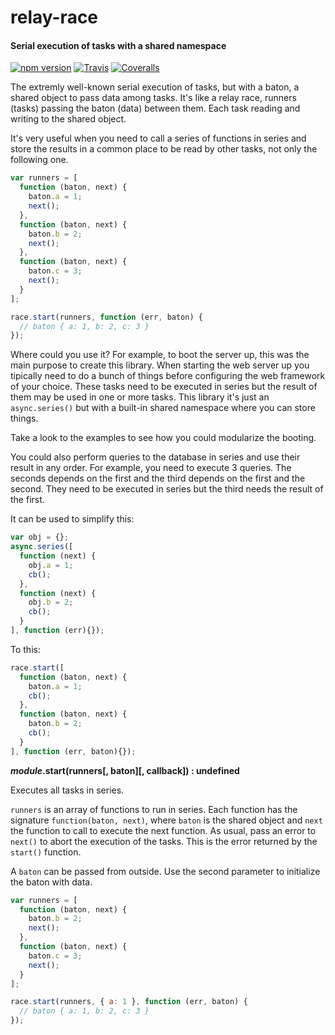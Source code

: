 relay-race
==========

#### Serial execution of tasks with a shared namespace ####

[![npm version][npm-version-image]][npm-url]
[![Travis][travis-image]][travis-url]
[![Coveralls][coveralls-image]][coveralls-url]

The extremly well-known serial execution of tasks, but with a baton, a shared object to pass data among tasks. It's like a relay race, runners (tasks) passing the baton (data) between them. Each task reading and writing to the shared object.

It's very useful when you need to call a series of functions in series and store the results in a common place to be read by other tasks, not only the following one.

```javascript
var runners = [
  function (baton, next) {
    baton.a = 1;
    next();
  },
  function (baton, next) {
    baton.b = 2;
    next();
  },
  function (baton, next) {
    baton.c = 3;
    next();
  }
];

race.start(runners, function (err, baton) {
  // baton { a: 1, b: 2, c: 3 }
});
```

Where could you use it? For example, to boot the server up, this was the main purpose to create this library. When starting the web server up you tipically need to do a bunch of things before configuring the web framework of your choice. These tasks need to be executed in series but the result of them may be used in one or more tasks. This library it's just an `async.series()` but with a built-in shared namespace where you can store things.

Take a look to the examples to see how you could modularize the booting.

You could also perform queries to the database in series and use their result in any order. For example, you need to execute 3 queries. The seconds depends on the first and the third depends on the first and the second. They need to be executed in series but the third needs the result of the first.

It can be used to simplify this:

```javascript
var obj = {};
async.series([
  function (next) {
    obj.a = 1;
    cb();
  },
  function (next) {
    obj.b = 2;
    cb();
  }
], function (err){});
```

To this:

```javascript
race.start([
  function (baton, next) {
    baton.a = 1;
    cb();
  },
  function (baton, next) {
    baton.b = 2;
    cb();
  }
], function (err, baton){});
```

___module_.start(runners[, baton][, callback]) : undefined__

Executes all tasks in series.

`runners` is an array of functions to run in series. Each function has the signature `function(baton, next)`, where `baton` is the shared object and `next` the function to call to execute the next function. As usual, pass an error to `next()` to abort the execution of the tasks. This is the error returned by the `start()` function.

A `baton` can be passed from outside. Use the second parameter to initialize the baton with data.

```javascript
var runners = [
  function (baton, next) {
    baton.b = 2;
    next();
  },
  function (baton, next) {
    baton.c = 3;
    next();
  }
];

race.start(runners, { a: 1 }, function (err, baton) {
  // baton { a: 1, b: 2, c: 3 }
});
```

[npm-version-image]: https://img.shields.io/npm/v/relay-race.svg?style=flat
[npm-url]: https://npmjs.org/package/relay-race
[travis-image]: https://img.shields.io/travis/gagle/node-relay-race.svg?style=flat
[travis-url]: https://travis-ci.org/gagle/node-relay-race
[coveralls-image]: https://img.shields.io/coveralls/gagle/node-relay-race.svg?style=flat
[coveralls-url]: https://coveralls.io/r/gagle/node-relay-race